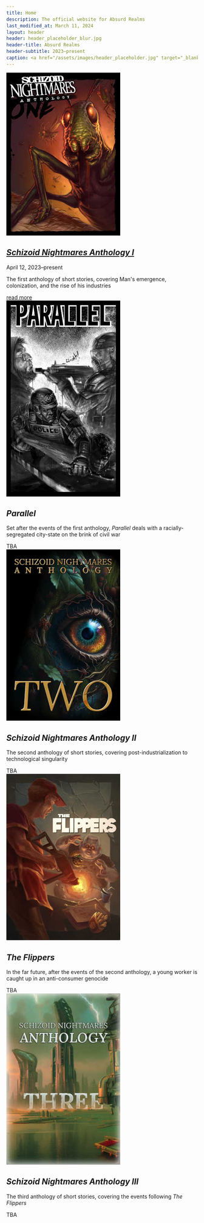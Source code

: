 ```yaml
---
title: Home
description: The official website for Absurd Realms
last_modified_at: March 11, 2024
layout: header
header: header_placeholder_blur.jpg
header-title: Absurd Realms
header-subtitle: 2023–present
caption: <a href="/assets/images/header_placeholder.jpg" target="_blank">A.I. placeholder artwork</a> generated using <a href="https://creator.nightcafe.studio/creation/HR9lDACHYU1AtcC5bOSU" target="_blank">NightCafe Stable Diffusion v1.5</a> — <a href="https://creativecommons.org/publicdomain/zero/1.0/" target="_blank">CC0 1.0</a>
---
```


<div class="feature" markdown=0>
    <img src="/assets/images/anthology-i/anthology_i_small.jpg" alt="Anthology I cover">
    <div>
        <h2><i><a href="/anthology-i/">Schizoid Nightmares Anthology I</a></i></h2>
        <p class="cap">April 12, 2023–present</p>
        <p>The first anthology of short stories, covering Man's emergence, colonization, and the rise of his industries</p>
        <div><a href="/anthology-i/">read more</a></div>
    </div>
</div>

<div class="feature" markdown=0>
    <img src="/assets/images/parallel/parallel_small.jpg" alt="Parallel cover">
    <div>
        <h2><i>Parallel</i></h2>
        <p>Set after the events of the first anthology, <i>Parallel</i> deals with a racially-segregated city-state on the brink of civil war</p>
        <div>TBA</div>
    </div>
</div>

<div class="feature" markdown=0>
    <img src="/assets/images/anthology-ii/anthology_ii_placeholder_small.jpg" alt="Anthology II placeholder cover">
    <div>
        <h2><i>Schizoid Nightmares Anthology II</i></h2>
        <p>The second anthology of short stories, covering post-industrialization to technological singularity</p>
        <div>TBA</div>
    </div>
</div>

<div class="feature" markdown=0>
    <img src="/assets/images/the-flippers/the_flippers_small.jpg" alt="The Flippers cover">
    <div>
        <h2><i>The Flippers</i></h2>
        <p>In the far future, after the events of the second anthology, a young worker is caught up in an anti-consumer genocide </p>
        <div>TBA</div>
    </div>
</div>

<div class="feature" markdown=0>
    <img src="/assets/images/anthology-iii/anthology_iii_placeholder_small.jpg" alt="Anthology III placeholder cover">
    <div>
        <h2><i>Schizoid Nightmares Anthology III</i></h2>
        <p>The third anthology of short stories, covering the events following <i>The Flippers</i></p>
        <div>TBA</div>
    </div>
</div>